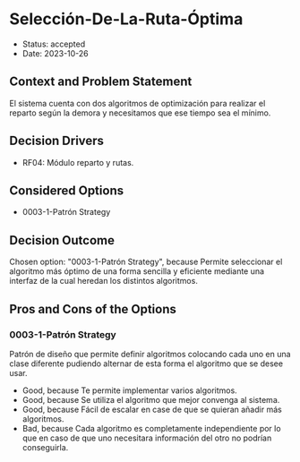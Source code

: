 # Selección-De-La-Ruta-Óptima

* Status: accepted
* Date: 2023-10-26

## Context and Problem Statement

El sistema cuenta con dos algoritmos de optimización para realizar el reparto según la demora y necesitamos que ese tiempo sea el mínimo.

## Decision Drivers

* RF04: Módulo reparto y rutas.

## Considered Options

* 0003-1-Patrón Strategy

## Decision Outcome

Chosen option: "0003-1-Patrón Strategy", because Permite seleccionar el algoritmo más óptimo de una forma sencilla y eficiente mediante una interfaz de la cual heredan los distintos algoritmos.

## Pros and Cons of the Options

### 0003-1-Patrón Strategy

Patrón de diseño que permite definir algoritmos colocando cada uno en una clase diferente pudiendo alternar de esta forma el algoritmo que se desee usar.

* Good, because Te permite implementar varios algoritmos.
* Good, because Se utiliza el algoritmo que mejor convenga al sistema.
* Good, because Fácil de escalar en case de que se quieran añadir más algoritmos.
* Bad, because Cada algoritmo es completamente independiente por lo que en caso de que uno necesitara información del otro no podrían conseguirla.
